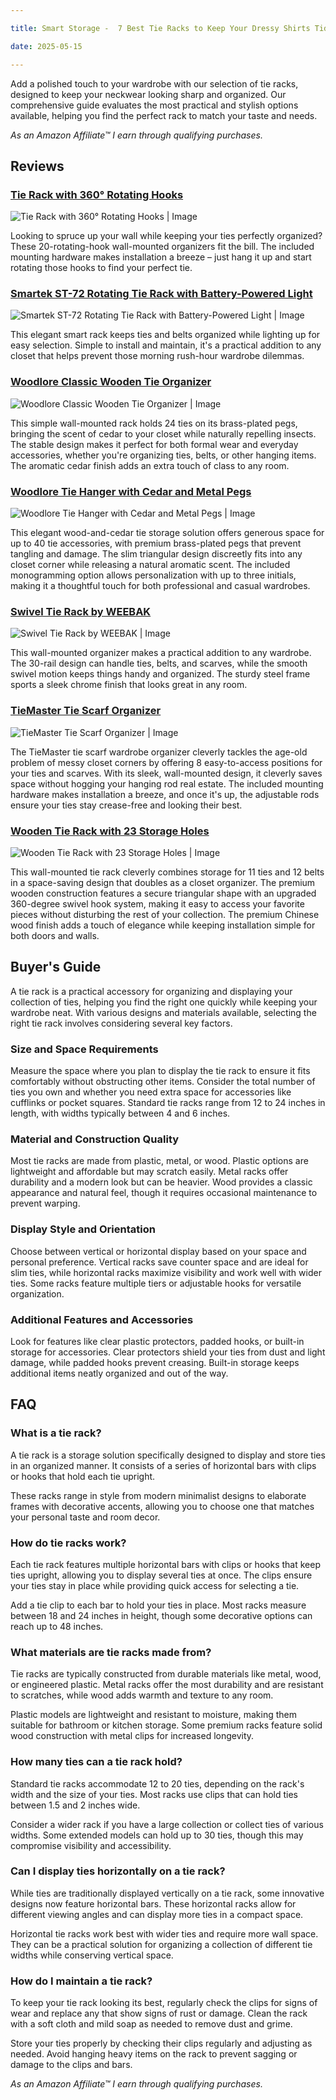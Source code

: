 ```yaml
---

title: Smart Storage -  7 Best Tie Racks to Keep Your Dressy Shirts Tidy

date: 2025-05-15

---
```


Add a polished touch to your wardrobe with our selection of tie racks, designed to keep your neckwear looking sharp and organized. Our comprehensive guide evaluates the most practical and stylish options available, helping you find the perfect rack to match your taste and needs. 

*As an Amazon Affiliate™ I earn through qualifying purchases.*


## Reviews


### [Tie Rack with 360° Rotating Hooks](https://serp.ly/@bar/amazon/Tie+Rack?utm\_term=tie-rack-with-360-rotating-hooks)

![Tie Rack with 360° Rotating Hooks | Image](https://encrypted-tbn1.gstatic.com/shopping?q=tbn:ANd9GcTyLpdocNMULO0lOn8qm3runpZYlT7I6juzD-UD2v\_cqVLByvegnZZMEjezsRYisP0Gm84xBG8Z7P7A8vdaI085pre6OfucBg&usqp=CAY)

Looking to spruce up your wall while keeping your ties perfectly organized? These 20-rotating-hook wall-mounted organizers fit the bill. The included mounting hardware makes installation a breeze – just hang it up and start rotating those hooks to find your perfect tie. 


### [Smartek ST-72 Rotating Tie Rack with Battery-Powered Light](https://serp.ly/@bar/amazon/Tie+Rack?utm\_term=smartek-st-72-rotating-tie-rack-with-battery-powered-light)

![Smartek ST-72 Rotating Tie Rack with Battery-Powered Light | Image](https://encrypted-tbn3.gstatic.com/shopping?q=tbn:ANd9GcSGRy6Cw22VYQWNoEQ5xkmDltYun6iewSKU70WTIUiffkDIqv2j40Q5bh2ENJm9Tx4fMHt3SY55KC6nE4OFrkzSUam\_bUKC&usqp=CAY)

This elegant smart rack keeps ties and belts organized while lighting up for easy selection. Simple to install and maintain, it's a practical addition to any closet that helps prevent those morning rush-hour wardrobe dilemmas. 


### [Woodlore Classic Wooden Tie Organizer](https://serp.ly/@bar/amazon/Tie+Rack?utm\_term=woodlore-classic-wooden-tie-organizer)

![Woodlore Classic Wooden Tie Organizer | Image](https://encrypted-tbn0.gstatic.com/shopping?q=tbn:ANd9GcSuPpfyNGC55ZrYEwGBgpDLucsp1ngVCdif4XBjpcg9xvM5M7qemkMgdVTLPewe\_rVAj3VDCfhjEiRRTOJVxj0MUXWlJi10&usqp=CAY)

This simple wall-mounted rack holds 24 ties on its brass-plated pegs, bringing the scent of cedar to your closet while naturally repelling insects. The stable design makes it perfect for both formal wear and everyday accessories, whether you're organizing ties, belts, or other hanging items. The aromatic cedar finish adds an extra touch of class to any room. 


### [Woodlore Tie Hanger with Cedar and Metal Pegs](https://serp.ly/@bar/amazon/Tie+Rack?utm\_term=woodlore-tie-hanger-with-cedar-and-metal-pegs)

![Woodlore Tie Hanger with Cedar and Metal Pegs | Image](https://encrypted-tbn0.gstatic.com/shopping?q=tbn:ANd9GcSh4uEv8OaPgrGTupTiqADuJo\_UbQTwXP\_spOgbkjg70TxtE41eyK5TRbNumBuuc9HrnPkhzNfPu47yaRz9X5uIcttRiNHF&usqp=CAY)

This elegant wood-and-cedar tie storage solution offers generous space for up to 40 tie accessories, with premium brass-plated pegs that prevent tangling and damage. The slim triangular design discreetly fits into any closet corner while releasing a natural aromatic scent. The included monogramming option allows personalization with up to three initials, making it a thoughtful touch for both professional and casual wardrobes. 


### [Swivel Tie Rack by WEEBAK](https://serp.ly/@bar/amazon/Tie+Rack?utm\_term=swivel-tie-rack-by-weebak)

![Swivel Tie Rack by WEEBAK | Image](https://encrypted-tbn1.gstatic.com/shopping?q=tbn:ANd9GcTujGP5YHaN3cQAHZW2bWOQX-1f57NylRE3e-guZVkflgAVLAq0XfH9QX6Yo0eixNel4CiTRsakudLIy1Ht9OLnqagWySmw&usqp=CAY)

This wall-mounted organizer makes a practical addition to any wardrobe. The 30-rail design can handle ties, belts, and scarves, while the smooth swivel motion keeps things handy and organized. The sturdy steel frame sports a sleek chrome finish that looks great in any room. 


### [TieMaster Tie Scarf Organizer](https://serp.ly/@bar/amazon/Tie+Rack?utm\_term=tiemaster-tie-scarf-organizer)

![TieMaster Tie Scarf Organizer | Image](https://encrypted-tbn1.gstatic.com/shopping?q=tbn:ANd9GcQCHFCYzQUqkwDKfYiTVmGq052tXtViJ3-IIu8cdlH7UOrI5b0kpb0g\_tS5kmSrKO2J7v5Cb78y5u5Coro64GMl4vIDcEpD2Q&usqp=CAY)

The TieMaster tie scarf wardrobe organizer cleverly tackles the age-old problem of messy closet corners by offering 8 easy-to-access positions for your ties and scarves. With its sleek, wall-mounted design, it cleverly saves space without hogging your hanging rod real estate. The included mounting hardware makes installation a breeze, and once it's up, the adjustable rods ensure your ties stay crease-free and looking their best. 


### [Wooden Tie Rack with 23 Storage Holes](https://serp.ly/@bar/amazon/Tie+Rack?utm\_term=wooden-tie-rack-with-23-storage-holes)

![Wooden Tie Rack with 23 Storage Holes | Image](https://encrypted-tbn1.gstatic.com/shopping?q=tbn:ANd9GcTx31rMiqlzG-wn95CDkKJBPTt1RfytOqZXkyCgNwQPPU\_t1VHCm3ysBGumltygo1TMvDtHuFaYtM9UPBHOYpUE4E0q\_tdvZw&usqp=CAY)

This wall-mounted tie rack cleverly combines storage for 11 ties and 12 belts in a space-saving design that doubles as a closet organizer. The premium wooden construction features a secure triangular shape with an upgraded 360-degree swivel hook system, making it easy to access your favorite pieces without disturbing the rest of your collection. The premium Chinese wood finish adds a touch of elegance while keeping installation simple for both doors and walls. 


## Buyer's Guide

A tie rack is a practical accessory for organizing and displaying your collection of ties, helping you find the right one quickly while keeping your wardrobe neat. With various designs and materials available, selecting the right tie rack involves considering several key factors. 


### Size and Space Requirements

Measure the space where you plan to display the tie rack to ensure it fits comfortably without obstructing other items. Consider the total number of ties you own and whether you need extra space for accessories like cufflinks or pocket squares. Standard tie racks range from 12 to 24 inches in length, with widths typically between 4 and 6 inches. 


### Material and Construction Quality

Most tie racks are made from plastic, metal, or wood. Plastic options are lightweight and affordable but may scratch easily. Metal racks offer durability and a modern look but can be heavier. Wood provides a classic appearance and natural feel, though it requires occasional maintenance to prevent warping. 


### Display Style and Orientation

Choose between vertical or horizontal display based on your space and personal preference. Vertical racks save counter space and are ideal for slim ties, while horizontal racks maximize visibility and work well with wider ties. Some racks feature multiple tiers or adjustable hooks for versatile organization. 


### Additional Features and Accessories

Look for features like clear plastic protectors, padded hooks, or built-in storage for accessories. Clear protectors shield your ties from dust and light damage, while padded hooks prevent creasing. Built-in storage keeps additional items neatly organized and out of the way. 


## FAQ


### What is a tie rack?

A tie rack is a storage solution specifically designed to display and store ties in an organized manner. It consists of a series of horizontal bars with clips or hooks that hold each tie upright. 

These racks range in style from modern minimalist designs to elaborate frames with decorative accents, allowing you to choose one that matches your personal taste and room decor. 


### How do tie racks work?

Each tie rack features multiple horizontal bars with clips or hooks that keep ties upright, allowing you to display several ties at once. The clips ensure your ties stay in place while providing quick access for selecting a tie. 

Add a tie clip to each bar to hold your ties in place. Most racks measure between 18 and 24 inches in height, though some decorative options can reach up to 48 inches. 


### What materials are tie racks made from?

Tie racks are typically constructed from durable materials like metal, wood, or engineered plastic. Metal racks offer the most durability and are resistant to scratches, while wood adds warmth and texture to any room. 

Plastic models are lightweight and resistant to moisture, making them suitable for bathroom or kitchen storage. Some premium racks feature solid wood construction with metal clips for increased longevity. 


### How many ties can a tie rack hold?

Standard tie racks accommodate 12 to 20 ties, depending on the rack's width and the size of your ties. Most racks use clips that can hold ties between 1.5 and 2 inches wide. 

Consider a wider rack if you have a large collection or collect ties of various widths. Some extended models can hold up to 30 ties, though this may compromise visibility and accessibility. 


### Can I display ties horizontally on a tie rack?

While ties are traditionally displayed vertically on a tie rack, some innovative designs now feature horizontal bars. These horizontal racks allow for different viewing angles and can display more ties in a compact space. 

Horizontal tie racks work best with wider ties and require more wall space. They can be a practical solution for organizing a collection of different tie widths while conserving vertical space. 


### How do I maintain a tie rack?

To keep your tie rack looking its best, regularly check the clips for signs of wear and replace any that show signs of rust or damage. Clean the rack with a soft cloth and mild soap as needed to remove dust and grime. 

Store your ties properly by checking their clips regularly and adjusting as needed. Avoid hanging heavy items on the rack to prevent sagging or damage to the clips and bars. 

*As an Amazon Affiliate™ I earn through qualifying purchases.*